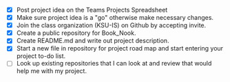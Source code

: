 - [x] Post project idea on the Teams Projects Spreadsheet
- [x] Make sure project idea is a "go" otherwise make necessary changes.
- [x] Join the class organization (KSU-IS) on Github by accepting invite.
- [x] Create a public repository for Book_Nook.
- [x] Create README.md and write out project description.
- [x] Start a new file in repository for project road map and start entering your project to-do list.
- [ ] Look up existing repositories that I can look at and review that would help me with my project.
